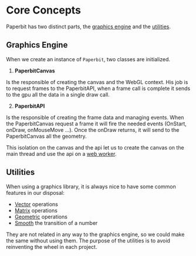 # Core Concepts

Paperbit has two distinct parts, the [graphics engine](#graphics-engine) and the [utilities](#utilities).

## Graphics Engine

When we create an instance of `Paperbit`, two classes are initialized.

1. **PaperbitCanvas**

Is the responsible of creating the canvas and the WebGL context.
His job is to request frames to the PaperbitAPI, 
when a frame call is complete it sends to the gpu all the data in a single draw call.

2. **PaperbitAPI**

Is the responsible of creating the frame data and managing events. 
When the PaperbitCanvas request a frame it will fire the needed events (OnStart, onDraw, onMouseMove ...).
Once the onDraw returns, it will send to the PaperbitCanvas all the geometry.

This isolation on the canvas and the api let us to create the canvas on the main thread
and use the api on a [web worker](). 

## Utilities

When using a graphics library, it is always nice to have some common features in our disposal:
- [Vector](utils/vector.md) operations
- [Matrix](utils/matrix.md) operations
- [Geometric](utils/geometry.md) operations
- [Smooth](utils/smooth_bit.md) the transition of a number

They are not related in any way to the graphics engine, 
so we could make the same without using them.
The purpose of the utilities is to avoid reinventing the wheel in each project.